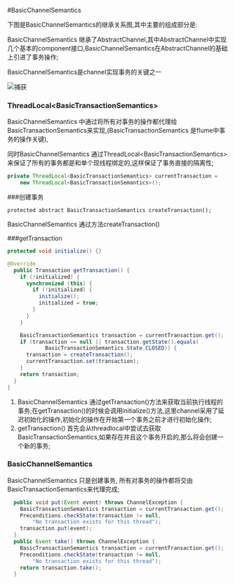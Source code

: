 #BasicChannelSemantics

下图是BasicChannelSemantics的继承关系图,其中主要的组成部分是:

BasicChannelSemantics 继承了AbstractChannel,其中AbstractChannel中实现几个基本的component接口,BasicChannelSemantics在AbstractChannel的基础上引进了事务操作;

BasicChannelSemantics是channel实现事务的关键之一

![捕获](G:\snap\捕获.PNG)

### ThreadLocal\<BasicTransactionSemantics>

BasicChannelSemantics 中通过将所有对事务的操作都代理给 BasicTransactionSemantics来实现,(BasicTransactionSemantics 是flume中事务的操作关键),

同时BasicChannelSemantics 通过ThreadLocal\<BasicTransactionSemantics>来保证了所有的事务都是和单个现线程绑定的,这样保证了事务直接的隔离性;

```java
private ThreadLocal<BasicTransactionSemantics> currentTransaction = 
	new ThreadLocal<BasicTransactionSemantics>();
```

###创建事务

```
protected abstract BasicTransactionSemantics createTransaction();
```

BasicChannelSemantics  通过方法createTransaction()

###getTransaction

```java
protected void initialize() {}  

@Override
  public Transaction getTransaction() {
    if (!initialized) {
      synchronized (this) {
        if (!initialized) {
          initialize();
          initialized = true;
        }
      }
    }

    BasicTransactionSemantics transaction = currentTransaction.get();
    if (transaction == null || transaction.getState().equals(
            BasicTransactionSemantics.State.CLOSED)) {
      transaction = createTransaction();
      currentTransaction.set(transaction);
    }
    return transaction;
  }
}
```

1. BasicChannelSemantics   通过getTransaction()方法来获取当前执行线程的事务;在getTransaction()的时候会调用initialize()方法,这里channel采用了延迟初始化的操作,初始化的操作在开始第一个事务之前才进行初始化操作;
2. getTransaction() 首先会从threadlocal中尝试去获取BasicTransactionSemantics,如果存在并且这个事务开启的,那么将会创建一个新的事务;

### BasicChannelSemantics   

BasicChannelSemantics   只是创建事务, 所有对事务的操作都将交由BasicTransactionSemantics来代理完成;

```java
  public void put(Event event) throws ChannelException {
    BasicTransactionSemantics transaction = currentTransaction.get();
    Preconditions.checkState(transaction != null,
        "No transaction exists for this thread");
    transaction.put(event);
  }
  public Event take() throws ChannelException {
    BasicTransactionSemantics transaction = currentTransaction.get();
    Preconditions.checkState(transaction != null,
        "No transaction exists for this thread");
    return transaction.take();
  }
```

